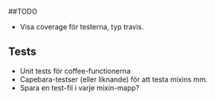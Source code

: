 
##TODO
* Visa coverage för testerna, typ travis.

## Tests
* Unit tests för coffee-functionerna
* Capebara-testser (eller liknande) för att testa mixins mm.
* Spara en test-fil i varje mixin-mapp?
